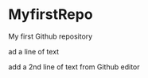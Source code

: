 # MyfirstRepo
My first Github repository

ad a line of text 

add a 2nd line of text from Github editor
